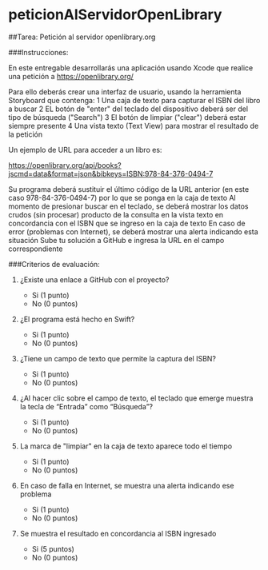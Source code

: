 # peticionAlServidorOpenLibrary

##Tarea: Petición al servidor openlibrary.org


###Instrucciones:

En este entregable desarrollarás una aplicación usando Xcode que realice una petición a https://openlibrary.org/

Para ello deberás crear una interfaz de usuario, usando la herramienta Storyboard que contenga:
	1	Una caja de texto para capturar el ISBN del libro a buscar
	2	EL botón de "enter" del teclado del dispositivo deberá ser del tipo de búsqueda ("Search")
	3	El botón de limpiar ("clear") deberá estar siempre presente
	4	Una vista texto (Text View) para mostrar el resultado de la petición

Un ejemplo de URL para acceder a un libro es:

https://openlibrary.org/api/books?jscmd=data&format=json&bibkeys=ISBN:978-84-376-0494-7

Su programa deberá sustituir el último código de la URL anterior (en este caso 978-84-376-0494-7) por lo que se ponga en la caja de texto
Al momento de presionar buscar en el teclado, se deberá mostrar los datos crudos (sin procesar) producto de la consulta en la vista texto en concordancia con el ISBN que se ingreso en la caja de texto
En caso de error (problemas con Internet), se deberá mostrar una alerta indicando esta situación
Sube tu solución a GitHub e ingresa la URL en el campo correspondiente

###Criterios de evaluación:

1.  ¿Existe una enlace a GitHub con el proyecto?
	-	Si (1 punto)
	-	No (0 puntos)

2. ¿El programa está hecho en Swift?
	-	Si (1 punto)
	-	No (0 puntos)

3. ¿Tiene un campo de texto que permite la captura del ISBN?
	-	Si (1 punto)
	-	No (0 puntos)

4. ¿Al hacer clic sobre el campo de texto, el teclado que emerge muestra la tecla de “Entrada” como “Búsqueda”?
	-	Si (1 punto)
	-	No (0 puntos)

5. La marca de "limpiar" en la caja de texto aparece todo el tiempo
	-	Si (1 punto)
	-	No (0 puntos)

6. En caso de falla en Internet, se muestra una alerta indicando ese problema
	-	Si (1 punto)
	-	No (0 puntos)

7. Se muestra el resultado en concordancia al ISBN ingresado
	-	Si (5 puntos)
	-	No (0 puntos)
